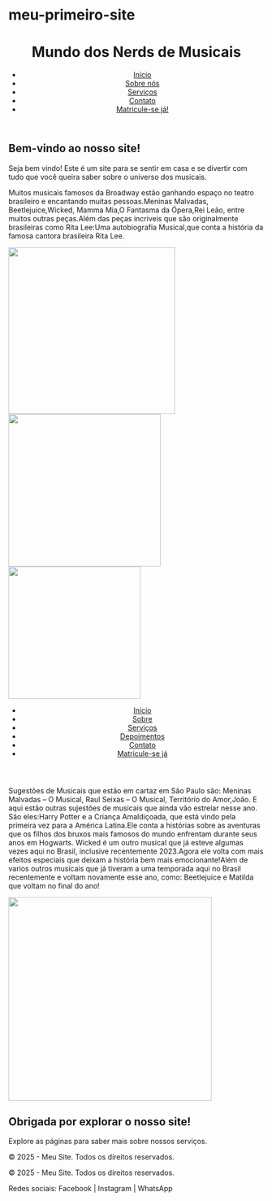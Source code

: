 # meu-primeiro-site
<!DOCTYPE html>
<html lang="pt-BR">
<head>
  <meta charset="UTF-8">
  <title>Meu Primeiro Site</title>
  <link rel="stylesheet" href="estilo.css"> <!-- futuramente para estilizar -->
</head>
<body>

  <!-- Cabeçalho com menu de navegação -->
  <header>
    <h1>Mundo dos Nerds de Musicais</h1>
    <nav>
      <ul>
        <li><a href="#">Início</a></li>
        <li><a href="#">Sobre nós</a></li>
        <li><a href="#">Serviços</a></li>
        <li><a href="#">Contato</a></li>
        <li><a href="#" class="botao-destaque">Matricule-se já!</a></li>
      </ul>
    </nav>
  </header>

  <!-- Conteúdo principal da página -->
  <main>
    <h2>Bem-vindo ao nosso site!</h2>
    <p>Seja bem vindo! Este é um site para se sentir em casa e se divertir com tudo que você queira saber sobre o universo dos musicais.</p>

<p>Muitos musicais famosos da Broadway estão ganhando espaço no teatro brasileiro e encantando muitas pessoas.Meninas Malvadas, Beetlejuice,Wicked, Mamma Mia,O Fantasma da Ópera,Rei Leão, entre muitos outras peças.Além das peças incriveis que são originalmente brasileiras como Rita Lee:Uma autobiografia Musical,que conta a história da famosa cantora brasileira Rita Lee.
   <div align- "center">
  <img src="https://github.com/user-attachments/assets/2b15fc17-f379-406e-bdb9-6efbb261b522"  width="328px" />   <img src="https://github.com/user-attachments/assets/e2bf7ac6-d6c2-438e-8134-7d276d1fba3b" width="300px" />   <img src="https://github.com/user-attachments/assets/0f58ba23-6929-433d-aa0a-a298cb07eec7"  width="260px" /> 
    </div>

  <header>
    <nav>
      <ul>
        <li><a href="index.html">Início</a></li>
        <li><a href="sobre.html">Sobre</a></li>      
        <li><a href="servicos.html">Serviços</a></li>
        <li><a href="depoimentos.html">Depoimentos</a></li>
        <li><a href="contato.html">Contato</a></li>
        <li><a href="#" class="botao-destaque">Matricule-se já</a></li>
      </ul>
    </nav>
  </header>
<p> Sugestões de Musicais que estão em cartaz em São Paulo são: Meninas Malvadas – O Musical, Raul Seixas – O Musical, Território do Amor,João.
  E aqui estão outras sujestões de musicais que ainda vão estreiar nesse ano. São eles:Harry Potter e a Criança Amaldiçoada, que está vindo pela primeira vez para a América Latina.Ele conta a histórias sobre as aventuras que os filhos dos bruxos mais famosos do mundo enfrentam durante seus anos em Hogwarts. Wicked é um outro musical que já esteve algumas vezes aqui no Brasil, inclusive recentemente 2023.Agora ele volta com mais efeitos especiais que deixam a história bem mais emocionante!Além de varios outros musicais que já tiveram a uma temporada aqui no Brasil recentemente e voltam novamente esse ano, como: Beetlejuice e Matilda que voltam no final do ano! </p>
  <div align- "center">
  <img src="https://github.com/user-attachments/assets/0f58ba23-6929-433d-aa0a-a298cb07eec7"  width="400" /> 
      </div>

  <main>
    <h2>Obrigada por explorar o nosso site!</h2>
    <p>Explore as páginas para saber mais sobre nossos serviços.</p>
  </main>

  <footer>
    <p>© 2025 - Meu Site. Todos os direitos reservados.</p>
  </footer>

</body>
</html>

  <!-- Rodapé com informações finais -->
  <footer>
    <p>© 2025 - Meu Site. Todos os direitos reservados.</p>
    <p>Redes sociais: Facebook | Instagram | WhatsApp</p>
  </footer>
